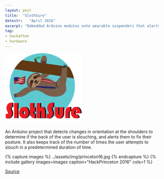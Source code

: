 ```yaml
---
layout: post
title:  "SlothSure"
datestr:   "April 2016"
excerpt: "Embedded Arduino modules onto wearable suspenders that alerts when the user is slouching and stores the data to track the posture"
tag:
- hackathon
- hardware
---
```


<img src="../assets/img/sloth.png" style="width:50%">

An Arduino project that detects changes in orientation at the shoulders to determine if the back of the user is slouching, and alerts them to fix their posture. It also keeps track of the number of times the user attempts to slouch in a predetermined duration of time.

{% capture images %}
    ../assets/img/princeton16.jpg
{% endcapture %}
{% include gallery images=images caption="HackPrinceton 2016" cols=1 %}

<a href="https://github.com/sabbirahm3d/SlothSure" class="btn btn-primary">Source</a>
